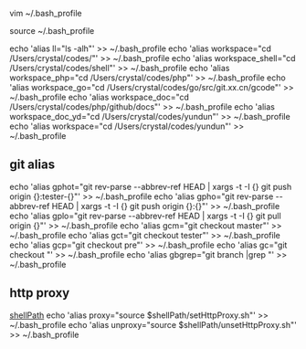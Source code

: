 vim ~/.bash_profile

source ~/.bash_profile

echo 'alias ll="ls -alh"' >> ~/.bash_profile
echo 'alias workspace="cd /Users/crystal/codes/"' >> ~/.bash_profile
echo 'alias workspace_shell="cd /Users/crystal/codes/shell"' >> ~/.bash_profile
echo 'alias workspace_php="cd /Users/crystal/codes/php"' >> ~/.bash_profile
echo 'alias workspace_go="cd /Users/crystal/codes/go/src/git.xx.cn/gcode"' >> ~/.bash_profile
echo 'alias workspace_doc="cd /Users/crystal/codes/php/github/docs"' >> ~/.bash_profile
echo 'alias workspace_doc_yd="cd /Users/crystal/codes/yundun"' >> ~/.bash_profile
echo 'alias workspace="cd /Users/crystal/codes/yundun"' >> ~/.bash_profile


## git alias
echo 'alias gphot="git rev-parse --abbrev-ref HEAD | xargs -t -I {} git push origin {}:tester-{}"' >> ~/.bash_profile
echo 'alias gpho="git rev-parse --abbrev-ref HEAD | xargs -t -I {} git push origin {}:{}"' >> ~/.bash_profile
echo 'alias gplo="git rev-parse --abbrev-ref HEAD | xargs -t -I {} git pull origin {}"' >> ~/.bash_profile
echo 'alias gcm="git checkout master"' >> ~/.bash_profile
echo 'alias gct="git checkout tester"' >> ~/.bash_profile
echo 'alias gcp="git checkout pre"' >> ~/.bash_profile
echo 'alias gc="git checkout "' >> ~/.bash_profile
echo 'alias gbgrep="git branch |grep "' >> ~/.bash_profile


## http proxy

[shellPath](export.md)
echo 'alias proxy="source $shellPath/setHttpProxy.sh"' >> ~/.bash_profile
echo 'alias unproxy="source $shellPath/unsetHttpProxy.sh"' >> ~/.bash_profile